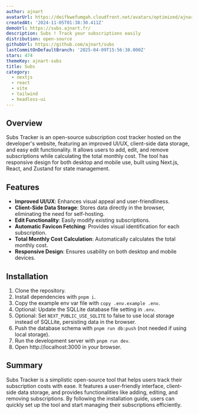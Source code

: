 ```yaml
---
author: ajnart
avatarUrl: https://deifkwefumgah.cloudfront.net/avatars/optimized/ajnart-subs-avatar-128.webp
createdAt: '2024-11-05T01:38:30.411Z'
demoUrl: https://subs.ajnart.fr/
description: Subs ! Track your subscriptions easily
distribution: open-source
githubUrl: https://github.com/ajnart/subs
lastCommitOnDefaultBranch: '2025-04-09T15:56:38.000Z'
stars: 474
themeKey: ajnart-subs
title: Subs
category:
  - nextjs
  - react
  - vite
  - tailwind
  - headless-ui
---
```

## Overview
Subs Tracker is an open-source subscription cost tracker hosted on the developer's website, featuring an improved UI/UX, client-side data storage, and easy edit functionality. It allows users to add, edit, and remove subscriptions while calculating the total monthly cost. The tool has responsive design for both desktop and mobile use, built using Next.js, React, and Zustand for state management.

## Features
- **Improved UI/UX**: Enhances visual appeal and user-friendliness.
- **Client-Side Data Storage**: Stores data directly in the browser, eliminating the need for self-hosting.
- **Edit Functionality**: Easily modify existing subscriptions.
- **Automatic Favicon Fetching**: Provides visual identification for each subscription.
- **Total Monthly Cost Calculation**: Automatically calculates the total monthly cost.
- **Responsive Design**: Ensures usability on both desktop and mobile devices.

## Installation
1. Clone the repository.
2. Install dependencies with `pnpm i`.
3. Copy the example env var file with `copy .env.example .env`.
4. Optional: Update the SQLLite database file setting in `.env`.
5. Optional: Set `NEXT_PUBLIC_USE_SQLITE` to false to use local storage instead of SQLLite, persisting data in the browser.
6. Push the database schema with `pnpm run db:push` (not needed if using local storage).
7. Run the development server with `pnpm run dev`.
8. Open http://localhost:3000 in your browser.

## Summary
Subs Tracker is a simplistic open-source tool that helps users track their subscription costs with ease. It features a user-friendly interface, client-side data storage, and provides functionalities like adding, editing, and removing subscriptions. By following the installation guide, users can quickly set up the tool and start managing their subscriptions efficiently.